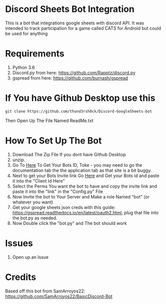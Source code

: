 # Discord Sheets Bot Integration
This is a bot that integrations google sheets with discord API. It was intended to track participation for a game called CATS for Android but could be used for anything

# Requirements

1. Python 3.6
2. Discord.py from here: https://github.com/Rapptz/discord.py
3. gspread from here: https://github.com/burnash/gspread

# If You have Github Desktop use this
```
git clone https://github.com/thund3rsh0ck/Discord-GoogleSheets-bot
```
Then Open Up The File Named ReadMe.txt


# How To Set Up The Bot

1. Download The Zip File If you dont have Github Desktop
2. unzip.
3. Go To [Here](https://discordapp.com/developers/applications/me/) To Get Your Bots ID, Toke - you may need to go the documentation tab the the application tab as that site is a bit buggy.
4. Next to get your Bots Invite link Go [Here](https://discordapi.com/permissions.html) and Get your Bots id and paste it into the "Client Id Here"
5. Select the Perms You want the bot to have and copy the invite link and paste it into the "link" in the "Config.py" File
6. Now Invite the bot to Your Server and Make a role Named "bot" (or whatever you want)
7. Get your google sheets json creds with this guide: https://gspread.readthedocs.io/en/latest/oauth2.html, plug that file into the bot.py as needed.
8. Now Double click the "bot.py" and The bot should work

# Issues

1. Open up an Issue

# Credits
Based off this bot from SamArroyos22: https://github.com/SamArroyos22/BasicDiscord-Bot
